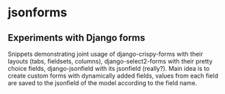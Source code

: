 # jsonforms
## Experiments with Django forms

Snippets demonstrating joint usage of django-crispy-forms with their layouts (tabs, fieldsets, columns), django-select2-forms
with their pretty choice fields, django-jsonfield with its jsonfield (really?). Main idea is to create custom forms with
dynamically added fields, values from each field are saved to the jsonfield of the model according to the field name.
